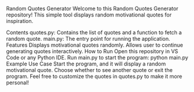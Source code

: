 Random Quotes Generator
Welcome to this Random Quotes Generator repository! This simple tool displays random motivational quotes for inspiration.

Contents
quotes.py: Contains the list of quotes and a function to fetch a random quote.
main.py: The entry point for running the application.
Features
Displays motivational quotes randomly.
Allows user to continue generating quotes interactively.
How to Run
Open this repository in VS Code or any Python IDE.
Run main.py to start the program:
python main.py
Example Use Case
Start the program, and it will display a random motivational quote.
Choose whether to see another quote or exit the program.
Feel free to customize the quotes in quotes.py to make it more personal!
